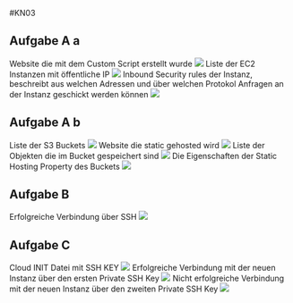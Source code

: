 #KN03
## Aufgabe A a
Website die mit dem Custom Script erstellt wurde
<img src="/KN03/img/Aufgabe_A_Website.png">
Liste der EC2 Instanzen mit öffentliche IP
<img src="/KN03/img/Aufgabe_A_Instances.png">
Inbound Security rules der Instanz, beschreibt aus welchen Adressen und über welchen Protokol Anfragen an der Instanz geschickt werden können
<img src="/KN03/img/Aufgabe_A_Security.png">
## Aufgabe A b
Liste der S3 Buckets 
<img src="/KN03/img/Aufgabe_Ab_Bucketlist.png">
Website die static gehosted wird
<img src="/KN03/img/Aufgabe_Ab_Website.png">
Liste der Objekten die im Bucket gespeichert sind
<img src="/KN03/img/Aufgabe_Ab_Objects.png">
Die Eigenschaften der Static Hosting Property des Buckets
<img src="/KN03/img/Aufgabe_Ab_StaticHosting.png">

## Aufgabe B 
Erfolgreiche Verbindung über SSH
<img src="/KN03/img/Aufgabe_B_SSH.png">

## Aufgabe C
Cloud INIT Datei mit SSH KEY
<img src="/KN03/img/Aufgabe_C_CloudInit.png">
Erfolgreiche Verbindung mit der neuen Instanz über den ersten Private SSH Key 
<img src="/KN03/img/Aufgabe_C_SSH.png">
Nicht erfolgreiche Verbindung mit der neuen Instanz über den zweiten Private SSH Key 
<img src="/KN03/img/Aufgabe_C_SSH2.png">
